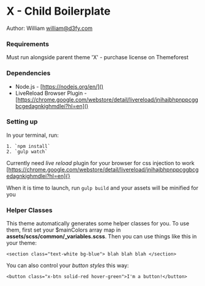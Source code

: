 # X - Child Boilerplate
Author: William <william@d3fy.com>

### Requirements
Must run alongside parent theme 'X' - purchase license on Themeforest

### Dependencies
- Node.js - [https://nodejs.org/en/]()
- LiveReload Browser Plugin - [https://chrome.google.com/webstore/detail/livereload/jnihajbhpnppcggbcgedagnkighmdlei?hl=en]()


### Setting up

In your terminal, run:

	1. `npm install`
	2. `gulp watch`

Currently need *live reload* plugin for your browser for css injection to work [https://chrome.google.com/webstore/detail/livereload/jnihajbhpnppcggbcgedagnkighmdlei?hl=en]{}

When it is time to launch, run `gulp build` and your assets will be minified for you

### Helper Classes
This theme automatically generates some helper classes for you. To use them, first set your $mainColors array map in **assets/scss/common/_variables.scss**. Then you can use things like this in your theme:

`<section class="text-white bg-blue"> blah blah blah </section>`

You can also control your *button styles* this way:

`<button class="x-btn solid-red hover-green">I'm a button!</button>`
